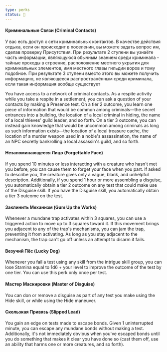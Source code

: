 ```yaml
---
type: perks
status: 🚧
---
```

#### Криминальные Связи (Criminal Contacts)

У вас есть доступ к сети криминальных контактов. В качестве действия отдыха, если он происходит в поселении, вы можете задать вопрос им, сделав проверку Присутствия. При результате 2 ступени вы узнаёте часть информации, являющуюся обычным знанием среди криминала - тайные проходы в строение, расположение местного укрытия для криминальных элементов, имя местного главы гильдии воров и тому подобное. При результате 3 ступени вместо этого вы можете получить информацию, не являющееся распространённым среди криминала, если такая информация вообще существует

You have access to a network of criminal contacts. As a respite activity while you take a respite in a settlement, you can ask a question of your contacts by making a Presence test. On a tier 2 outcome, you learn one piece of information that would be common among criminals—the secret entrances into a building, the location of a local criminal in hiding, the name of a local thieves' guild leader, and so forth. On a tier 3 outcome, you can instead gain knowledge that would be uncommon among criminals as long as such information exists—the location of a local treasure cache, the location of a murder weapon used in a noble's assassination, the name of an NPC secretly bankrolling a local assassin's guild, and so forth.


#### Незапоминающееся Лицо (Forgettable Face)

If you spend 10 minutes or less interacting with a creature who hasn't met you before, you can cause them to forget your face when you part. If asked to describe you, the creature gives only a vague, blank, and unhelpful description. Additionally, if you spend 1 hour or more assembling a disguise, you automatically obtain a tier 2 outcome on any test that could make use of the Disguise skill. If you have the Disguise skill, you automatically obtain a tier 3 outcome on the test.


#### Заклинить Механизм (Gum Up the Works)

Whenever a mundane trap activates within 3 squares, you can use a triggered action to move up to 3 squares toward it. If this movement brings you adjacent to any of the trap's mechanisms, you can jam the trap, preventing it from activating. As long as you stay adjacent to the mechanism, the trap can't go off unless an attempt to disarm it fails.


#### Везучий Пёс (Lucky Dog)

Whenever you fail a test using any skill from the intrigue skill group, you can lose Stamina equal to 1d6 + your level to improve the outcome of the test by one tier. You can use this perk only once per test.


#### Мастер Маскировки (Master of Disguise)

You can don or remove a disguise as part of any test you make using the Hide skill, or while using the Hide maneuver.


#### Скользкая Привязь (Slipped Lead)

You gain an edge on tests made to escape bonds. Given 1 uninterrupted minute, you can escape any mundane bonds without making a test. Additionally, it's not immediately obvious when you've escaped bonds until you do something that makes it clear you have done so (cast them off, use an ability that harms one or more creatures, and so forth).



